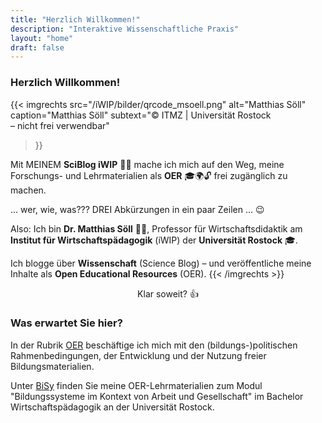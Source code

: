 ```yaml
---
title: "Herzlich Willkommen!"
description: "Interaktive Wissenschaftliche Praxis"
layout: "home"
draft: false
---
```


### Herzlich Willkommen!

{{< imgrechts
  src="/iWIP/bilder/qrcode_msoell.png"
  alt="Matthias Söll"
  caption="Matthias Söll"
  subtext="© ITMZ | Universität Rostock<br> – nicht frei verwendbar"
>}}

Mit MEINEM **SciBlog iWIP** 🧠📖 mache ich mich auf den Weg, meine Forschungs- und Lehrmaterialien als **OER** 🎓🌍🔓 frei zugänglich zu machen.

... wer, wie, was??? DREI Abkürzungen in ein paar Zeilen ... 😉

Also: Ich bin **Dr. Matthias Söll** 👨‍🏫, Professor für Wirtschaftsdidaktik am **Institut für Wirtschaftspädagogik** (iWIP) der **Universität Rostock** 🎓.

Ich blogge über **Wissenschaft** (Science Blog) – und veröffentliche meine Inhalte als **Open Educational Resources** (OER). 
{{< /imgrechts >}}

<p style="text-align: center">Klar soweit? 👍</p>

### Was erwartet Sie hier?

In der Rubrik [OER](/iWIP/oer/) beschäftige ich mich mit den (bildungs-)politischen Rahmenbedingungen, der Entwicklung und der Nutzung freier Bildungsmaterialien. 

Unter [BiSy](/iWIP/bisy/) finden Sie meine OER-Lehrmaterialien zum Modul "Bildungssysteme im Kontext von Arbeit und Gesellschaft" im Bachelor Wirtschaftspädagogik an der Universität Rostock.
